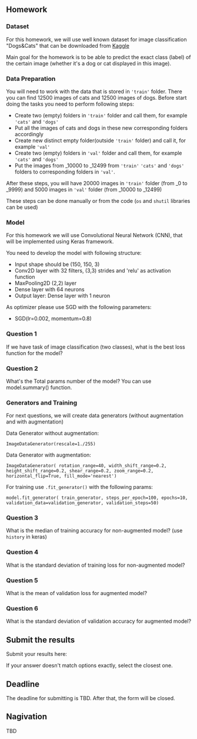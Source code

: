 ## Homework

### Dataset

For this homework, we will use well known dataset for image classification "Dogs&Cats" that can be downloaded from 
[Kaggle](https://www.kaggle.com/c/dogs-vs-cats/data)

Main goal for the homework is to be able to predict the exact class (label) of the certain image (whether it's a dog or cat displayed in this image).

### Data Preparation

You will need to work with the data that is stored in `'train'` folder. There you can find 12500 images of cats and 12500 images of dogs. 
Before start doing the tasks you need to perform following steps:

* Create two (empty) folders in `'train'` folder and call them, for example `'cats'` and `'dogs'`
* Put all the images of cats and dogs in these new corresponding folders accordingly
* Create new distinct empty folder(outside `'train'` folder) and call it, for example `'val'`
* Create two (empty) folders in `'val'` folder and call them, for example `'cats'` and `'dogs'`
* Put the images from _10000 to _12499 from `'train'` `'cats'` and `'dogs'` folders to corresponding folders in `'val'`. 

After these steps, you will have 20000 images in `'train'` folder (from _0 to _9999) and 5000 images in `'val'` folder (from _10000 to _12499)

These steps can be done manually or from the code (`os` and `shutil` libraries can be used)

### Model

For this homework we will use Convolutional Neural Network (CNN), that will be implemented using Keras framework.

You need to develop the model with following structure:

* Input shape should be (150, 150, 3)
* Conv2D layer with 32 filters, (3,3) strides and 'relu' as activation function
* MaxPooling2D (2,2) layer
* Dense layer with 64 neurons
* Output layer: Dense layer with 1 neuron

As optimizer please use SGD with the following parameters:

* SGD(lr=0.002, momentum=0.8)

### Question 1

If we have task of image classification (two classes), what is the best loss function for the model?


### Question 2

What's the Total params number of the model? You can use model.summary() function. 


### Generators and Training

For next questions, we will create data generators (without augmentation and with augmentation)

Data Generator without augmentation: 

`ImageDataGenerator(rescale=1./255)`

Data Generator with augmentation: 

`ImageDataGenerator(
    rotation_range=40,
    width_shift_range=0.2,
    height_shift_range=0.2,
    shear_range=0.2,
    zoom_range=0.2,
    horizontal_flip=True,
    fill_mode='nearest')`
    
For training use `.fit_generator()` with the following params:

`model.fit_generator(
    train_generator,
    steps_per_epoch=100,
    epochs=10,
    validation_data=validation_generator,
    validation_steps=50)`

### Question 3

What is the median of training accuracy for non-augmented model? (use `history` in keras)

### Question 4

What is the standard deviation of training loss for non-augmented model?

### Question 5 

What is the mean of validation loss for augmented model?

### Question 6

What is the standard deviation of validation accuracy for augmented model?

## Submit the results

Submit your results here: 

If your answer doesn't match options exactly, select the closest one.


## Deadline

The deadline for submitting is TBD. After that, the form will be closed.

## Nagivation

TBD
